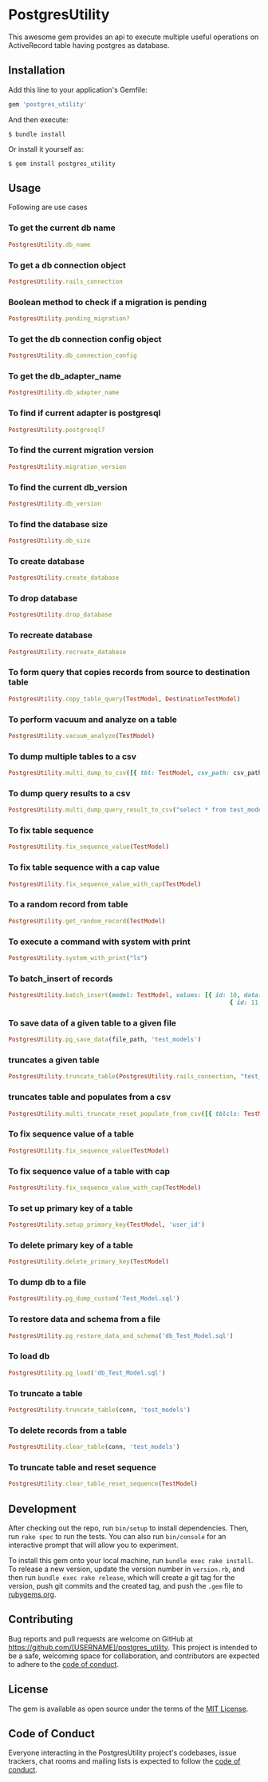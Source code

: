 # PostgresUtility

This awesome gem provides an api to execute multiple useful operations on ActiveRecord table having postgres as database.

## Installation

Add this line to your application's Gemfile:

```ruby
gem 'postgres_utility'
```

And then execute:

    $ bundle install

Or install it yourself as:

    $ gem install postgres_utility

## Usage

Following are use cases

### To get the current db name
```ruby
PostgresUtility.db_name
```

### To get a db connection object
```ruby
PostgresUtility.rails_connection
```

### Boolean method to check if a migration is pending
```ruby
PostgresUtility.pending_migration?
```

### To get the db connection config object
```ruby
PostgresUtility.db_connection_config
```

### To get the db_adapter_name
```ruby
PostgresUtility.db_adapter_name
```

### To find if current adapter is postgresql
```ruby
PostgresUtility.postgresql?
```

### To find the current migration version
```ruby
PostgresUtility.migration_version
```

### To find the current db_version
```ruby
PostgresUtility.db_version
```

### To find the database size
```ruby
PostgresUtility.db_size
```

### To create database
```ruby
PostgresUtility.create_database
```

### To drop database
```ruby
PostgresUtility.drop_database
```

### To recreate database
```ruby
PostgresUtility.recreate_database
```

### To form query that copies records from source to destination table
```ruby
PostgresUtility.copy_table_query(TestModel, DestinationTestModel)
```

### To perform vacuum and analyze on a table
```ruby
PostgresUtility.vacuum_analyze(TestModel)
```

### To dump multiple tables to a csv
```ruby
PostgresUtility.multi_dump_to_csv([{ tbl: TestModel, csv_path: csv_path }])
```

### To dump query results to a csv
```ruby
PostgresUtility.multi_dump_query_result_to_csv("select * from test_models", csv_path)
```

### To fix table sequence
```ruby
PostgresUtility.fix_sequence_value(TestModel)
```

### To fix table sequence with a cap value
```ruby
PostgresUtility.fix_sequence_value_with_cap(TestModel)
```

### To a random record from table
```ruby
PostgresUtility.get_random_record(TestModel)
```

### To execute a command with system with print
```ruby
PostgresUtility.system_with_print("ls")
```

### To batch_insert of records
```ruby
PostgresUtility.batch_insert(model: TestModel, values: [{ id: 10, data: "new_record_1" },
                                                              { id: 11, data: "new_record_2" }])
```

### To save data of a given table to a given file
```ruby
PostgresUtility.pg_save_data(file_path, 'test_models')
```

### truncates a given table
```ruby
PostgresUtility.truncate_table(PostgresUtility.rails_connection, "test_models")
```

### truncates table and populates from a csv
```ruby
PostgresUtility.multi_truncate_reset_populate_from_csv([{ tblcls: TestModel, csv_path: csv_path }])
```

### To fix sequence value of a table
```ruby
PostgresUtility.fix_sequence_value(TestModel)
```

### To fix sequence value of a table with cap
```ruby
PostgresUtility.fix_sequence_value_with_cap(TestModel)
```

### To set up primary key of a table
```ruby
PostgresUtility.setup_primary_key(TestModel, 'user_id')
```

### To delete primary key of a table
```ruby
PostgresUtility.delete_primary_key(TestModel)
```

### To dump db to a file
```ruby
PostgresUtility.pg_dump_custom('Test_Model.sql')
```

### To restore data and schema from a file
```ruby
PostgresUtility.pg_restore_data_and_schema('db_Test_Model.sql')
```

### To load db
```ruby
PostgresUtility.pg_load('db_Test_Model.sql')
```

### To truncate a table
```ruby
PostgresUtility.truncate_table(conn, 'test_models')
```

### To delete records from a table
```ruby
PostgresUtility.clear_table(conn, 'test_models')
```

### To truncate table and reset sequence
```ruby
PostgresUtility.clear_table_reset_sequence(TestModel)
```



## Development

After checking out the repo, run `bin/setup` to install dependencies. Then, run `rake spec` to run the tests. You can also run `bin/console` for an interactive prompt that will allow you to experiment.

To install this gem onto your local machine, run `bundle exec rake install`. To release a new version, update the version number in `version.rb`, and then run `bundle exec rake release`, which will create a git tag for the version, push git commits and the created tag, and push the `.gem` file to [rubygems.org](https://rubygems.org).

## Contributing

Bug reports and pull requests are welcome on GitHub at https://github.com/[USERNAME]/postgres_utility. This project is intended to be a safe, welcoming space for collaboration, and contributors are expected to adhere to the [code of conduct](https://github.com/[USERNAME]/postgres_utility/blob/master/CODE_OF_CONDUCT.md).

## License

The gem is available as open source under the terms of the [MIT License](https://opensource.org/licenses/MIT).

## Code of Conduct

Everyone interacting in the PostgresUtility project's codebases, issue trackers, chat rooms and mailing lists is expected to follow the [code of conduct](https://github.com/[USERNAME]/postgres_utility/blob/master/CODE_OF_CONDUCT.md).
